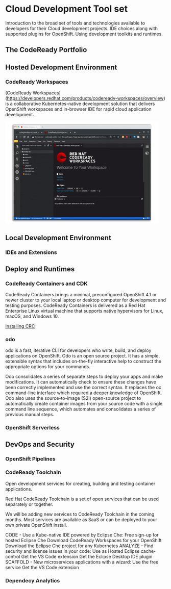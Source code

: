 # Cloud Development Tool set

Introduction to the broad set of tools and technologies available to developers for their Cloud development projects. IDE choices along with supported plugins for OpenShift. Using development toolkits and runtimes.

## The CodeReady Portfolio

## Hosted Development Environment

### CodeReady Workspaces

(CodeReady Workspaces](<https://developers.redhat.com/products/codeready-workspaces/overview>) is a collaborative Kubernetes-native development solution that delivers OpenShift workspaces and in-browser IDE for rapid cloud application development.

![CodeReady Workspaces](images/crw-landing.png)

## Local Development Environment

### IDEs and Extensions

## Deploy and Runtimes

### CodeReady Containers and CDK

CodeReady Containers brings a minimal, preconfigured OpenShift 4.1 or newer cluster to your local laptop or desktop computer for development and testing purposes. CodeReady Containers is delivered as a Red Hat Enterprise Linux virtual machine that supports native hypervisors for Linux, macOS, and Windows 10.

[Installing CRC](https://developers.redhat.com/blog/2019/10/16/local-openshift/)

### odo

odo is a fast, iterative CLI for developers who write, build, and deploy applications on OpenShift. Odo is an open source project. It has a simple, extensible syntax that includes on-the-fly interactive help to construct the appropriate options for your commands.

Odo consolidates a series of separate steps to deploy your apps and make modifications. It can automatically check to ensure these changes have been correctly implemented and use the correct syntax. It replaces the oc command-line interface which required a deeper knowledge of OpenShift. Odo also uses the source-to-image (S2I) open-source project to automatically create container images from your source code with a single command line sequence, which automates and consolidates a series of previous manual steps.

### OpenShift Serverless

## DevOps and Security

### OpenShift Pipelines

### CodeReady Toolchain

Open development services for creating, building and testing container applications.

Red Hat CodeReady Toolchain is a set of open services that can be used separately or together.

We will be adding new services to CodeReady Toolchain in the coming months. Most services are available as SaaS or can be deployed to your own private OpenShift install.

CODE - Use a Kube-native IDE powered by Eclipse Che:
Free sign-up for hosted Eclipse Che
Download CodeReady Workspaces for your OpenShift
Download the Eclipse Che project for any Kubernetes
ANALYZE - Find security and license issues in your code:
Use as Hosted Eclipse cache-control
Get the VS Code extension
Get the Eclipse Desktop IDE plugin
SCAFFOLD - New microservices applications with a wizard:
Use the free service
Get the VS Code extension

### Dependecy Analytics
